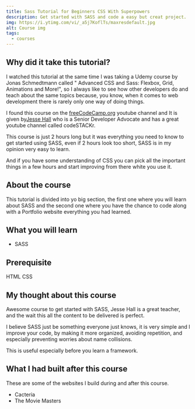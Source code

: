 ```yaml
---
title: Sass Tutorial for Beginners CSS With Superpowers
description: Get started with SASS and code a easy but creat project.
img: https://i.ytimg.com/vi/_a5j7KoflTs/maxresdefault.jpg
alt: Course img
tags:
  - courses
---
```


## Why did it take this tutorial?

I watched this tutorial at the same time I was taking a Udemy course by Jonas Schmedtmann called " Advanced CSS and Sass: Flexbox, Grid, Animations and More!", 
so I always like to see how other developers do and teach about the same topics because, you know, when it comes to web development there is rarely only one way of doing things.

I found this course on the [freeCodeCamp.org](https://www.youtube.com/channel/UC8butISFwT-Wl7EV0hUK0BQ) youtube channel and It is given by[Jesse Hall](https://www.codestackr.com/) who is a  Senior Developer Advocate and has a great youtube channel called codeSTACKr.

This course is just 2 hours long but it was everything you need to know to get started using SASS, even if 2 hours look too short, SASS is in my opinion very easy to learn.

And if you have some understanding of CSS you can pick all the important things in a few hours and start improving from there white you use it.

## About the course

This tutorial is divided into yo big section, the first one where you will learn about SASS and the second one where you have the chance to code along with a Portfolio website everything you had learned.

## What you will learn

- SASS

## Prerequisite

HTML
CSS

## My thought about this course

Awesome course to get started with SASS, Jesse Hall is a great teacher, and the wait this all the content to be delivered is perfect.

I believe SASS just be something everyone just knows, it is very simple and I improve your code, by making it more organized, avoiding repetition, and especially preventing worries about name collisions.

This is useful especially before you learn a framework.

## What I had built after this course

These are some of the websites I build during and after this course.

- <nuxt-link to="/projects/recv794Z6G53ssLKD">Cacteria </nuxt-link>
- <nuxt-link to="/projects/recChMGq86ezwi71A">The Movie Masters</nuxt-link>

